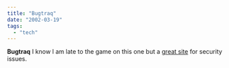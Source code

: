 ```yaml
---
title: "Bugtraq"
date: "2002-03-19"
tags: 
  - "tech"
---
```


**Bugtraq** I know I am late to the game on this one but a [great site](http://online.securityfocus.com/archive/1) for security issues.
